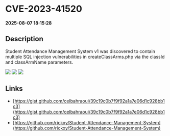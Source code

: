 # CVE-2023-41520

**2025-08-07 18:15:28**

## Description
Student Attendance Management System v1 was discovered to contain multiple SQL injection vulnerabilities in createClassArms.php via the classId and classArmName parameters.

![](https://img.shields.io/static/v1?label=Score&message=8.8&color=red)
![](https://img.shields.io/static/v1?label=Severity&message=HIGH&color=red)
![](https://img.shields.io/static/v1?label=CWE&message=SQL&color=green)

## Links
- [https://gist.github.com/celbahraoui/39c19c0b7f9f92a1a7e06d1c928bb1c3](https://gist.github.com/celbahraoui/39c19c0b7f9f92a1a7e06d1c928bb1c3)
- [https://github.com/rickxy/Student-Attendance-Management-System](https://github.com/rickxy/Student-Attendance-Management-System)
